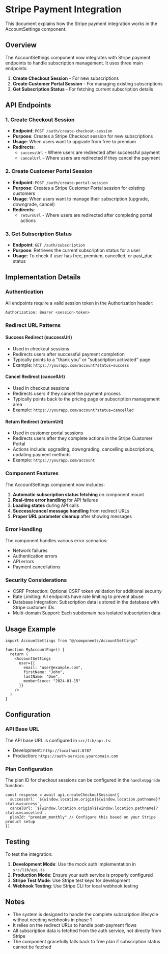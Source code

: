 # Stripe Payment Integration

This document explains how the Stripe payment integration works in the AccountSettings component.

## Overview

The AccountSettings component now integrates with Stripe payment endpoints to handle subscription management. It uses three main endpoints:

1. **Create Checkout Session** - For new subscriptions
2. **Create Customer Portal Session** - For managing existing subscriptions  
3. **Get Subscription Status** - For fetching current subscription details

## API Endpoints

### 1. Create Checkout Session
- **Endpoint**: `POST /auth/create-checkout-session`
- **Purpose**: Creates a Stripe Checkout session for new subscriptions
- **Usage**: When users want to upgrade from free to premium
- **Redirects**:
  - `successUrl` - Where users are redirected after successful payment
  - `cancelUrl` - Where users are redirected if they cancel the payment

### 2. Create Customer Portal Session
- **Endpoint**: `POST /auth/create-portal-session`
- **Purpose**: Creates a Stripe Customer Portal session for existing customers
- **Usage**: When users want to manage their subscription (upgrade, downgrade, cancel)
- **Redirects**:
  - `returnUrl` - Where users are redirected after completing portal actions

### 3. Get Subscription Status
- **Endpoint**: `GET /auth/subscription`
- **Purpose**: Retrieves the current subscription status for a user
- **Usage**: To check if user has free, premium, cancelled, or past_due status

## Implementation Details

### Authentication
All endpoints require a valid session token in the Authorization header:
```
Authorization: Bearer <session-token>
```

### Redirect URL Patterns

#### Success Redirect (successUrl)
- Used in checkout sessions
- Redirects users after successful payment completion
- Typically points to a "thank you" or "subscription activated" page
- Example: `https://yourapp.com/account?status=success`

#### Cancel Redirect (cancelUrl)
- Used in checkout sessions
- Redirects users if they cancel the payment process
- Typically points back to the pricing page or subscription management area
- Example: `https://yourapp.com/account?status=cancelled`

#### Return Redirect (returnUrl)
- Used in customer portal sessions
- Redirects users after they complete actions in the Stripe Customer Portal
- Actions include: upgrading, downgrading, cancelling subscriptions, updating payment methods
- Example: `https://yourapp.com/account`

### Component Features

The AccountSettings component now includes:

1. **Automatic subscription status fetching** on component mount
2. **Real-time error handling** for API failures
3. **Loading states** during API calls
4. **Success/cancel message handling** from redirect URLs
5. **Proper URL parameter cleanup** after showing messages

### Error Handling

The component handles various error scenarios:
- Network failures
- Authentication errors
- API errors
- Payment cancellations

### Security Considerations

- CSRF Protection: Optional CSRF token validation for additional security
- Rate Limiting: All endpoints have rate limiting to prevent abuse
- Database Integration: Subscription data is stored in the database with Stripe customer IDs
- Multi-domain Support: Each subdomain has isolated subscription data

## Usage Example

```tsx
import AccountSettings from "@/components/AccountSettings"

function MyAccountPage() {
  return (
    <AccountSettings
      user={{
        email: "user@example.com",
        firstName: "John",
        lastName: "Doe", 
        memberSince: "2024-01-15"
      }}
    />
  )
}
```

## Configuration

### API Base URL
The API base URL is configured in `src/lib/api.ts`:
- Development: `http://localhost:8787`
- Production: `https://auth-service.yourdomain.com`

### Plan Configuration
The plan ID for checkout sessions can be configured in the `handleUpgrade` function:
```tsx
const response = await api.createCheckoutSession({
  successUrl: `${window.location.origin}${window.location.pathname}?status=success`,
  cancelUrl: `${window.location.origin}${window.location.pathname}?status=cancelled`,
  planId: "premium_monthly" // Configure this based on your Stripe product setup
})
```

## Testing

To test the integration:

1. **Development Mode**: Use the mock auth implementation in `src/lib/api.ts`
2. **Production Mode**: Ensure your auth service is properly configured
3. **Stripe Test Mode**: Use Stripe test keys for development
4. **Webhook Testing**: Use Stripe CLI for local webhook testing

## Notes

- The system is designed to handle the complete subscription lifecycle without needing webhooks in phase 1
- It relies on the redirect URLs to handle post-payment flows
- All subscription data is fetched from the auth service, not directly from Stripe
- The component gracefully falls back to free plan if subscription status cannot be fetched 